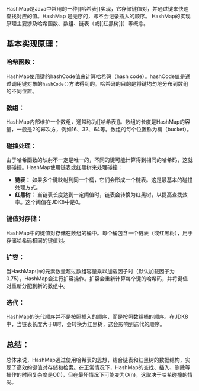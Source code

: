 HashMap是Java中常用的一种[[哈希表]]实现，它存储键值对，并通过键来快速查找对应的值。HashMap 是无序的，即不会记录插入的顺序。
HashMap的实现原理主要涉及哈希函数、数组、链表（或[[红黑树]]）等概念。
## 基本实现原理：
### 哈希函数：
HashMap使用键的hashCode值来计算哈希码（hash code）。hashCode值是通过调用键对象的`hashCode()`方法得到的。哈希码的目的是将键均匀地分布到数组的不同位置。
### 数组：
HashMap内部维护一个数组，通常称为[[哈希表]]。数组的长度是HashMap的容量，一般是2的幂次方，例如16、32、64等。数组的每个位置称为桶（bucket）。
### 碰撞处理：
由于哈希函数的映射不一定是唯一的，不同的键可能计算得到相同的哈希码，这就是碰撞。HashMap使用链表或红黑树来处理碰撞：
   - **链表：** 如果多个键映射到同一个桶，它们会形成一个链表。这是最基本的碰撞处理方式。
   - **红黑树：** 当链表长度达到一定阈值时，链表会转换为红黑树，以提高查找效率。这个阈值在JDK8中是8。
### 键值对存储：
HashMap中的键值对存储在数组的桶中。每个桶包含一个链表（或红黑树），用于存储哈希码相同的键值对。
### 扩容：
当HashMap中的元素数量超过数组容量乘以加载因子时（默认加载因子为0.75），HashMap会进行扩容操作。扩容会重新计算每个键的哈希码，并将键值对重新分配到新的数组中。
### 迭代：
HashMap的迭代顺序并不是按照插入的顺序，而是按照数组桶的顺序。在JDK8中，当链表长度大于8时，会转换为红黑树，这会影响到迭代的顺序。
## 总结：
总体来说，HashMap通过使用哈希表的思想，结合链表和红黑树的数据结构，实现了高效的键值对存储和检索。在正常情况下，HashMap的查找、插入、删除等操作的时间复杂度是O(1)，但在最坏情况下可能变为O(n)，这取决于哈希碰撞的情况。